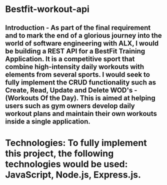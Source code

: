 # Bestfit-workout-api

## Introduction - As part of the final requirement and to mark the end of a glorious journey into the world of software engineering with ALX, I would be building a REST API for a BestFit Training Application. It is a competitive sport that combine high-intensity daily workouts with elements from several sports. I would seek to fully implement the CRUD functionality such as Create, Read, Update and Delete WOD's - (Workouts Of the Day). This is aimed at helping users such as gym owners develop daily workout plans and maintain their own workouts inside a single application.

# Technologies: To fully implement this project, the following technologies would be used: JavaScript, Node.js, Express.js.
